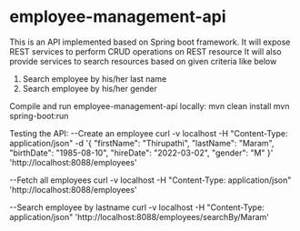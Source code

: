 # employee-management-api

This is an API implemented based on Spring boot framework. 
It will expose REST services to perform CRUD operations on REST resource
It will also provide services to search resources based on given criteria like below
   1) Search employee by his/her last name
   2) Search employee by his/her gender

Compile and run employee-management-api locally:
mvn clean install
mvn spring-boot:run 

Testing the API:
--Create an employee
curl -v localhost -H "Content-Type: application/json" -d '{
"firstName": "Thirupathi",
"lastName": "Maram",
"birthDate": "1985-08-10",
"hireDate": "2022-03-02",
"gender": "M"
}' 'http://localhost:8088/employees'


--Fetch all employees
curl -v localhost -H "Content-Type: application/json" 'http://localhost:8088/employees'

--Search employee by lastname
curl -v localhost -H "Content-Type: application/json" 'http://localhost:8088/employees/searchBy/Maram'



